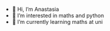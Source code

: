 - 👋 Hi, I’m Anastasia
- 👀 I’m interested in maths and python
- 🌱 I’m currently learning maths at uni
<!---- 💞️ I’m looking to collaborate on ...
- 📫 How to reach me ...

<!---
anastasiabulavko25/anastasiabulavko25 is a ✨ special ✨ repository because its `README.md` (this file) appears on your GitHub profile.
You can click the Preview link to take a look at your changes.
--->
